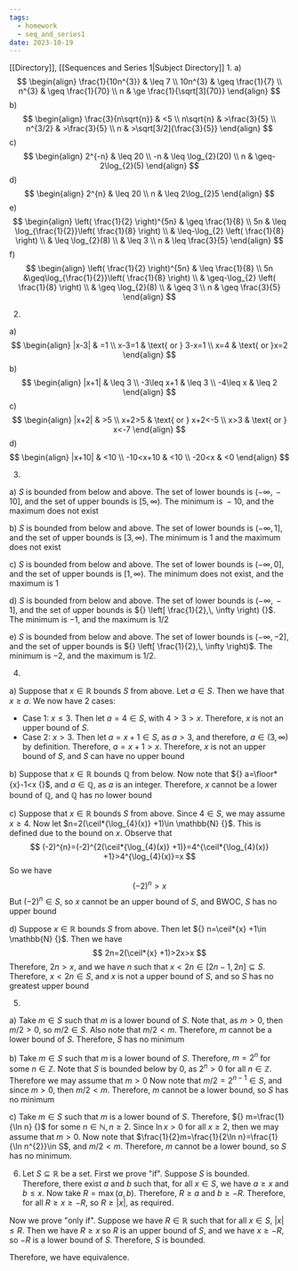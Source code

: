 ```yaml
---
tags:
  - homework
  - seq_and_series1
date: 2023-10-19
---
```

[[Directory]], [[Sequences and Series 1|Subject Directory]]
1. 
a) 
$$
\begin{align}
\frac{1}{10n^{3}} & \leq 7 \\
10n^{3} & \geq \frac{1}{7} \\
n^{3} & \geq \frac{1}{70} \\
n & \ge \frac{1}{\sqrt[3]{70}}
\end{align}
$$
b)
$$
\begin{align}
\frac{3}{n\sqrt{n}} & <5 \\
n\sqrt{n} & >\frac{3}{5} \\
n^{3/2} & >\frac{3}{5} \\
n & >\sqrt[3/2]{\frac{3}{5}}
\end{align}
$$
c) 
$$
\begin{align}
2^{-n} & \leq 20 \\
-n & \leq \log_{2}(20) \\
n & \geq-2\log_{2}(5)
\end{align}
$$
d) 
$$
\begin{align}
2^{n} & \leq 20 \\
n & \leq  2\log_{2}5
\end{align}
$$
e)
$$
\begin{align}
\left(  \frac{1}{2}  \right)^{5n} & \geq \frac{1}{8} \\
5n & \leq \log_{\frac{1}{2}}\left( \frac{1}{8} \right) \\
 & \leq-\log_{2}  \left( \frac{1}{8} \right) \\
 & \leq \log_{2}(8) \\
 & \leq 3 \\
n & \leq \frac{3}{5}
\end{align}
$$
f)
$$
\begin{align}
\left(  \frac{1}{2}  \right)^{5n} & \leq \frac{1}{8} \\
5n &\geq\log_{\frac{1}{2}}\left( \frac{1}{8} \right) \\
 & \geq-\log_{2}  \left( \frac{1}{8} \right) \\
 & \geq \log_{2}(8) \\
 & \geq 3 \\
n & \geq \frac{3}{5}
\end{align}
$$

2. 
a) 
$$
\begin{align}
|x-3| & =1 \\
x-3=1 & \text{ or } 3-x=1 \\
x=4 & \text{ or }x=2
\end{align}
$$
b) 
$$
\begin{align}
 |x+1| & \leq 3  \\
-3\leq x+1 & \leq 3 \\
-4\leq x & \leq 2
 \end{align}
$$
c)
$$
\begin{align}
 |x+2| & >5   \\
x+2>5 & \text{ or } x+2<-5 \\
x>3 & \text{ or } x<-7
 \end{align}
$$
d)
$$
\begin{align}
|x+10| & <10 \\
-10<x+10 & <10 \\
-20<x & <0
\end{align}
$$

3. 
a) $S$ is bounded from below and above. The set of lower bounds is ${} (-\infty,\, -10] {}$, and the set of upper bounds is ${} [5,\, \infty) {}$. The minimum is ${} -10 {}$, and the maximum does not exist

b) $S {}$ is bounded from below and above. The set of lower bounds is ${} (-\infty,\, 1] {}$, and the set of upper bounds is ${} [3,\, \infty) {}$. The minimum is $1$ and the maximum does not exist

c) $S$ is bounded from below and above. The set of lower bounds is ${} (-\infty,\, 0] {}$, and the set of upper bounds is ${} [1,\, \infty) {}$. The minimum does not exist, and the maximum is ${} 1 {}$

d) $S$ is bounded from below and above. The set of lower bounds is ${} (-\infty,\, -1] {}$, and the set of upper bounds is ${} \left[ \frac{1}{2},\, \infty \right) {}$. The minimum is $-1 {}$, and the maximum is ${} 1/2 {}$

e) $S$ is bounded from below and above. The set of lower bounds is ${} (-\infty, -2] {}$, and the set of upper bounds is ${} \left[ \frac{1}{2},\, \infty \right)$. The minimum is $-2$, and the maximum is ${} 1 / 2 {}$.

4. 
a) Suppose that ${} x \in \mathbb{R} {}$ bounds ${} S {}$ from above. Let ${} a \in S {}$. Then we have that $x\geq a {}$. We now have 2 cases:
- Case 1: ${} x\leq3 {}$. Then let ${} a=4\in S {}$, with ${} 4>3>x$. Therefore, $x$ is not an upper bound of $S$.
- Case 2: $x>3$. Then let ${} a=x+1\in S {}$, as ${} a>3$, and therefore, ${} a\in (3,\, \infty) {}$ by definition. Therefore, ${} a=x+1>x {}$. Therefore, ${} x {}$ is not an upper bound of $S {}$, and $S {}$ can have no upper bound

b) Suppose that ${} x \in \mathbb{R} {}$ bounds ${} \mathbb{Q}$ from below. Now note that ${} a=\floor*{x}-1<x  {}$, and ${} a\in \mathbb{Q}$, as $a {}$ is an integer. Therefore, $x {}$ cannot be a lower bound of $\mathbb{Q} {}$, and $\mathbb{Q}$ has no lower bound

c) Suppose that ${} x \in  \mathbb{R} {}$ bounds $S {}$ from above. Since ${} 4\in S {}$, we may assume $x\geq 4 {}$. Now let $n=2(\ceil*{\log_{4}(x)} +1)\in \mathbb{N} {}$. This is defined due to the bound on $x {}$. Observe that
$$
(-2)^{n}=(-2)^{2(\ceil*{\log_{4}(x)} +1)}=4^{\ceil*{\log_{4}(x)} +1}>4^{\log_{4}(x)}=x
$$
So we have
$$
(-2)^{n}>x
$$
But ${} (-2)^{n}\in S {}$, so $x$ cannot be an upper bound of $S$, and BWOC, $S$ has no upper bound

d) Suppose $x \in \mathbb{R}$ bounds $S$ from above. Then let ${} n=\ceil*{x} +1\in \mathbb{N} {}$. Then we have
$$
2n=2(\ceil*{x} +1)>2x>x
$$
Therefore, $2n>x$, and we have $n$ such that $x<2n \in[2n-1,\, 2n]\subseteq S$. Therefore, $x<2n \in S$, and $x$ is not a upper bound of $S$, and so $S$ has no greatest upper bound

5. 
a) Take ${} m \in S {}$ such that $m$ is a lower bound of $S$. Note that, as $m>0 {}$, then ${} m/2>0$, so ${} m /2\in S$. Also note that $m /2<m$. Therefore, $m$ cannot be a lower bound of $S$. Therefore, $S$ has no minimum

b) Take ${} m \in  S {}$ such that $m$ is a lower bound of $S$. Therefore, ${} m=2^{n} {}$ for some $n \in\mathbb{Z} {}$. Note that $S {}$ is bounded below by 0, as $2^{n}>0 {}$ for all $n \in\mathbb{Z} {}$. Therefore we may assume that ${} m>0 {}$ Now note that $m/2=2^{n-1}\in S$, and since $m>0$, then ${} m /2<m {}$. Therefore, $m$ cannot be a lower bound, so $S$ has no minimum

c) Take ${} m \in  S$ such that $m$ is a lower bound of $S$. Therefore, ${} m=\frac{1}{\ln n} {}$ for some ${} n \in \mathbb{N},\, n\geq2$. Since ${} \ln x>0$ for all ${} x\geq 2 {}$, then we may assume that $m>0 {}$. Now note that $\frac{1}{2}m=\frac{1}{2\ln n}=\frac{1}{\ln n^{2}}\in S$, and $m /2<m$. Therefore, $m$ cannot be a lower bound, so $S$ has no minimum. 

6. Let ${} S\subseteq \mathbb{R} {}$ be a set. First we prove "if". Suppose $S$ is bounded. Therefore, there exist $a$ and $b$ such that, for all $x \in S {}$, we have ${} a\geq x {}$ and $b\leq x$. Now take ${} R=\max(a,\, b) {}$. Therefore, $R\geq a$ and ${} b\geq-R {}$. Therefore, for all ${} R\geq x\geq-R {}$, so ${} R\geq |x| {}$, as required.

Now we prove "only if". Suppose we have ${} R \in \mathbb{R}$ such that for all ${} x \in  S {}$, ${} |x|\leq R$. Then we have $R\geq x$ so $R$ is an upper bound of $S$, and we have $x\geq-R {}$, so $-R$ is a lower bound of $S$. Therefore, $S$ is bounded.

Therefore, we have equivalence.
